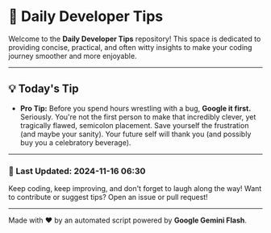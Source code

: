 
# 🌟 Daily Developer Tips

Welcome to the **Daily Developer Tips** repository! This space is dedicated to providing concise, practical, and often witty insights to make your coding journey smoother and more enjoyable.

---

## 💡 Today's Tip

- **Pro Tip:**  Before you spend hours wrestling with a bug,  **Google it first.** Seriously.  You're not the first person to make that incredibly clever, yet tragically flawed, semicolon placement.  Save yourself the frustration (and maybe your sanity).  Your future self will thank you (and possibly buy you a celebratory beverage).

---

### 📅 Last Updated: 2024-11-16 06:30

Keep coding, keep improving, and don't forget to laugh along the way! Want to contribute or suggest tips? Open an issue or pull request!

---

Made with ❤️ by an automated script powered by **Google Gemini Flash**.
